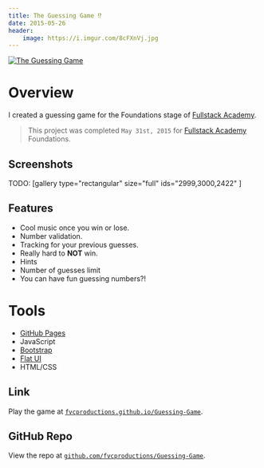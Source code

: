 ```yaml
---
title: The Guessing Game ⁉️
date: 2015-05-26
header:
    image: https://i.imgur.com/8cFXnVj.jpg
---
```


[![The Guessing
Game](https://fvcproductions.files.wordpress.com/2015/06/unknown.png)](https://fvcproductions.github.io/Guessing-Game/)

Overview
========

I created a guessing game for the Foundations stage of [Fullstack
Academy](https://fullstackacademy.com "Fullstack Academy").

> This project was completed `May 31st, 2015` for [Fullstack
> Academy](https://fullstackacademy.com "Fullstack Academy") Foundations.

Screenshots
-----------

TODO: [gallery type="rectangular" size="full" ids="2999,3000,2422"
]

Features
--------

-   Cool music once you win or lose.
-   Number validation.
-   Tracking for your previous guesses.
-   Really hard to **NOT** win.
-   Hints
-   Number of guesses limit
-   You can have fun guessing numbers?!

Tools
=====

- [GitHub Pages](https://pages.github.com/ "GitHub Pages")
-   JavaScript
- [Bootstrap](https://getbootstrap.com/)
- [Flat UI](https://designmodo.github.io/Flat-UI/)
-   HTML/CSS

Link
----

Play the game at
[`fvcproductions.github.io/Guessing-Game`](https://fvcproductions.github.io/Guessing-Game/ "Guessing Game").

GitHub Repo
-----------

View the repo at
[`github.com/fvcproductions/Guessing-Game`](https://github.com/fvcproductions/Guessing-Game).
